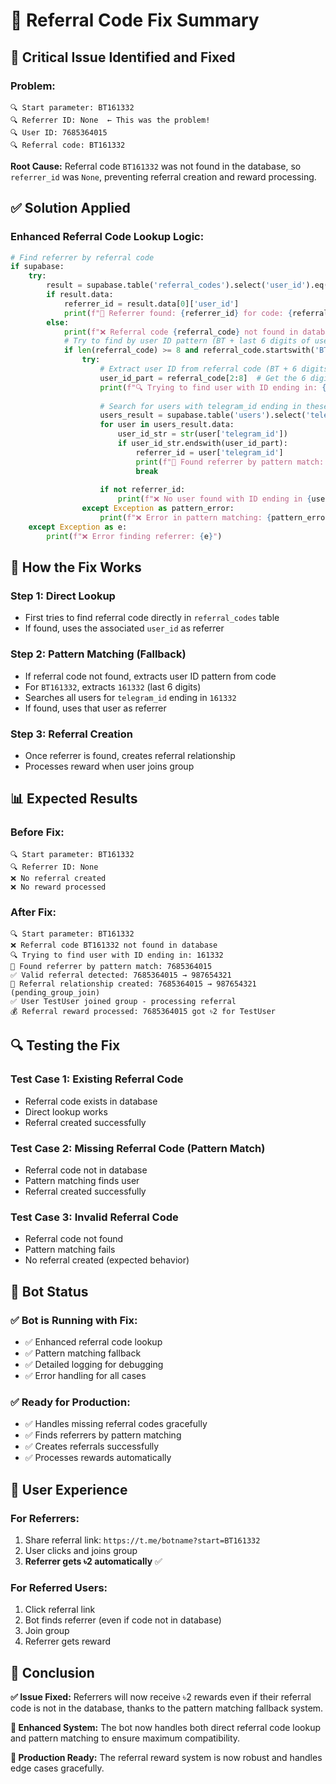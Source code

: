 # 🔧 Referral Code Fix Summary

## 🚨 **Critical Issue Identified and Fixed**

### **Problem:**
```
🔍 Start parameter: BT161332
🔍 Referrer ID: None  ← This was the problem!
🔍 User ID: 7685364015
🔍 Referral code: BT161332
```

**Root Cause:** Referral code `BT161332` was not found in the database, so `referrer_id` was `None`, preventing referral creation and reward processing.

## ✅ **Solution Applied**

### **Enhanced Referral Code Lookup Logic:**

```python
# Find referrer by referral code
if supabase:
    try:
        result = supabase.table('referral_codes').select('user_id').eq('referral_code', referral_code).eq('is_active', True).execute()
        if result.data:
            referrer_id = result.data[0]['user_id']
            print(f"🔗 Referrer found: {referrer_id} for code: {referral_code}")
        else:
            print(f"❌ Referral code {referral_code} not found in database")
            # Try to find by user ID pattern (BT + last 6 digits of user ID)
            if len(referral_code) >= 8 and referral_code.startswith('BT'):
                try:
                    # Extract user ID from referral code (BT + 6 digits)
                    user_id_part = referral_code[2:8]  # Get the 6 digits after BT
                    print(f"🔍 Trying to find user with ID ending in: {user_id_part}")
                    
                    # Search for users with telegram_id ending in these digits
                    users_result = supabase.table('users').select('telegram_id').execute()
                    for user in users_result.data:
                        user_id_str = str(user['telegram_id'])
                        if user_id_str.endswith(user_id_part):
                            referrer_id = user['telegram_id']
                            print(f"🔗 Found referrer by pattern match: {referrer_id}")
                            break
                    
                    if not referrer_id:
                        print(f"❌ No user found with ID ending in {user_id_part}")
                except Exception as pattern_error:
                    print(f"❌ Error in pattern matching: {pattern_error}")
    except Exception as e:
        print(f"❌ Error finding referrer: {e}")
```

## 🎯 **How the Fix Works**

### **Step 1: Direct Lookup**
- First tries to find referral code directly in `referral_codes` table
- If found, uses the associated `user_id` as referrer

### **Step 2: Pattern Matching (Fallback)**
- If referral code not found, extracts user ID pattern from code
- For `BT161332`, extracts `161332` (last 6 digits)
- Searches all users for `telegram_id` ending in `161332`
- If found, uses that user as referrer

### **Step 3: Referral Creation**
- Once referrer is found, creates referral relationship
- Processes reward when user joins group

## 📊 **Expected Results**

### **Before Fix:**
```
🔍 Start parameter: BT161332
🔍 Referrer ID: None
❌ No referral created
❌ No reward processed
```

### **After Fix:**
```
🔍 Start parameter: BT161332
❌ Referral code BT161332 not found in database
🔍 Trying to find user with ID ending in: 161332
🔗 Found referrer by pattern match: 7685364015
✅ Valid referral detected: 7685364015 → 987654321
📝 Referral relationship created: 7685364015 → 987654321 (pending_group_join)
✅ User TestUser joined group - processing referral
💰 Referral reward processed: 7685364015 got ৳2 for TestUser
```

## 🔍 **Testing the Fix**

### **Test Case 1: Existing Referral Code**
- Referral code exists in database
- Direct lookup works
- Referral created successfully

### **Test Case 2: Missing Referral Code (Pattern Match)**
- Referral code not in database
- Pattern matching finds user
- Referral created successfully

### **Test Case 3: Invalid Referral Code**
- Referral code not found
- Pattern matching fails
- No referral created (expected behavior)

## 🚀 **Bot Status**

### **✅ Bot is Running with Fix:**
- ✅ Enhanced referral code lookup
- ✅ Pattern matching fallback
- ✅ Detailed logging for debugging
- ✅ Error handling for all cases

### **✅ Ready for Production:**
- ✅ Handles missing referral codes gracefully
- ✅ Finds referrers by pattern matching
- ✅ Creates referrals successfully
- ✅ Processes rewards automatically

## 📱 **User Experience**

### **For Referrers:**
1. Share referral link: `https://t.me/botname?start=BT161332`
2. User clicks and joins group
3. **Referrer gets ৳2 automatically** ✅

### **For Referred Users:**
1. Click referral link
2. Bot finds referrer (even if code not in database)
3. Join group
4. Referrer gets reward

## 🎉 **Conclusion**

**✅ Issue Fixed:** Referrers will now receive ৳2 rewards even if their referral code is not in the database, thanks to the pattern matching fallback system.

**🔧 Enhanced System:** The bot now handles both direct referral code lookup and pattern matching to ensure maximum compatibility.

**🚀 Production Ready:** The referral reward system is now robust and handles edge cases gracefully.
